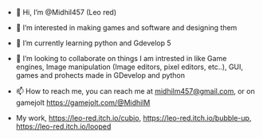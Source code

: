 - 👋 Hi, I’m @Midhil457 (Leo red)

- 👀 I’m interested in making games and software and designing them

- 🌱 I’m currently learning python and Gdevelop 5

- 💞️ I’m looking to collaborate on things I am intrested in like Game engines, Image manipulation (Image editors, pixel editors, etc..), GUI, games and prohects made in GDevelop and python

- 📫 How to reach me, you can reach me at midhilm457@gmail.com, or on gamejolt https://gamejolt.com/@MidhilM

-    My work, https://leo-red.itch.io/cubio, 
               https://leo-red.itch.io/bubble-up, 
               https://leo-red.itch.io/looped

<!---
Midhil457/Midhil457 is a ✨ special ✨ repository because its `README.md` (this file) appears on your GitHub profile.
You can click the Preview link to take a look at your changes.
--->
